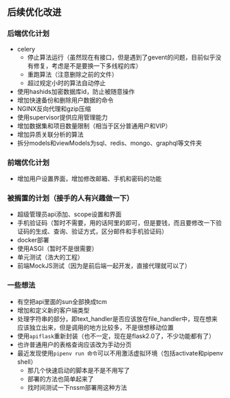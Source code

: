 ## 后续优化改进

### 后端优化计划

* celery
    * 停止算法运行（虽然现在有接口，但是遇到了gevent的问题，目前似乎没有修复，考虑是不是要换一下多线程的库）
    * 重跑算法（注意删除之前的文件）
    * 超过规定小时的算法自动停止
* 使用hashids加密数据库id，防止被随意操作
* 增加快速备份和删除用户数据的命令
* NGINX反向代理和gzip压缩
* 使用supervisor提供应用管理能力
* 增加数据集和项目数量限制（相当于区分普通用户和VIP）
* 增加异质关联分析的算法
* 拆分models和viewModels为sql、redis、mongo、graphql等文件夹

### 前端优化计划

* 增加用户设置界面，增加修改邮箱、手机和密码的功能

### 被搁置的计划（接手的人有兴趣做一下）

* 超级管理员api添加、scope设置和界面
* 手机验证码（暂时不需要，用的话阿里的即可，但是要钱，而且要修改一下验证码的生成、查询、验证方式，区分邮件和手机验证码）
* docker部署
* 使用ASGI（暂时不是很需要）
* 单元测试（浩大的工程）
* 前端MockJS测试（因为是前后端一起开发，直接代理就可以了）

### 一些想法

* 有空把api里面的sun全部换成tcm
* 增加和定义新的客户端类型
* 处理字符串的部分，即text_handler是否应该放在file_handler中，现在想来应该独立出来，但是调用的地方比较多，不是很想移动位置
* 使用`apiflask`重新封装（也不一定，现在是flask2.0了，不少功能都有了）
* 也许普通用户的表格查询应该改为手动分页
* 最近发现使用`pipenv run 命令`可以不用激活虚拟环境（包括activate和pipenv shell）
    * 那几个快速启动的脚本是不是不用写了
    * 部署的方法也简单起来了
    * 找时间测试一下nssm部署用这种方法

